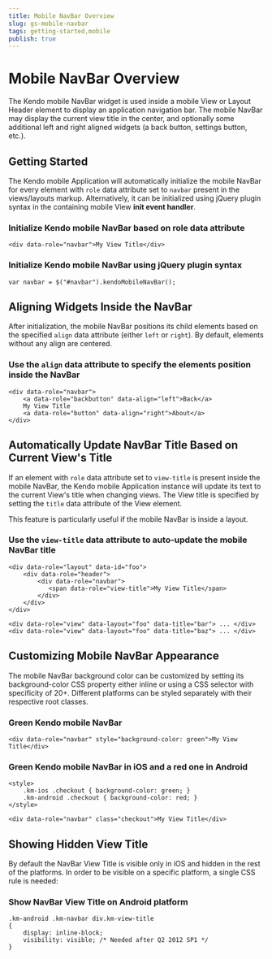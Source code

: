 ```yaml
---
title: Mobile NavBar Overview
slug: gs-mobile-navbar
tags: getting-started,mobile
publish: true
---
```


# Mobile NavBar Overview

The Kendo mobile NavBar widget is used inside a mobile View or Layout Header element to display an application navigation bar.
The mobile NavBar may display the current view title in the center, and optionally some additional left and right aligned widgets (a back button, settings button, etc.).

## Getting Started

The Kendo mobile Application will automatically initialize the mobile NavBar for every element with `role` data attribute set to `navbar` present in the views/layouts markup.
Alternatively, it can be initialized using jQuery plugin syntax in the containing mobile View **init event handler**.

### Initialize Kendo mobile NavBar based on role data attribute

    <div data-role="navbar">My View Title</div>

### Initialize Kendo mobile NavBar using jQuery plugin syntax

    var navbar = $("#navbar").kendoMobileNavBar();

## Aligning Widgets Inside the NavBar

After initialization, the mobile NavBar positions its child elements based on the specified `align` data attribute (either `left` or `right`).
By default, elements without any align are centered.

### Use the `align` data attribute to specify the elements position inside the NavBar

    <div data-role="navbar">
        <a data-role="backbutton" data-align="left">Back</a>
        My View Title
        <a data-role="button" data-align="right">About</a>
    </div>

## Automatically Update NavBar Title Based on Current View's Title

If an element with `role` data attribute set to `view-title` is present inside the mobile NavBar,
the Kendo mobile Application instance will update its text to the current View's title when changing views.
The View title is specified by setting the `title` data attribute of the View element.

This feature is particularly useful if the mobile NavBar is inside a layout.

### Use the `view-title` data attribute to auto-update the mobile NavBar title

    <div data-role="layout" data-id="foo">
        <div data-role="header">
            <div data-role="navbar">
               <span data-role="view-title">My View Title</span>
            </div>
        </div>
    </div>

    <div data-role="view" data-layout="foo" data-title="bar"> ... </div>
    <div data-role="view" data-layout="foo" data-title="baz"> ... </div>

## Customizing Mobile NavBar Appearance

The mobile NavBar background color can be customized by setting its background-color CSS property either inline or using a CSS selector with specificity of 20+.
Different platforms can be styled separately with their respective root classes.

### Green Kendo mobile NavBar

    <div data-role="navbar" style="background-color: green">My View Title</div>

### Green Kendo mobile NavBar in iOS and a red one in Android

    <style>
        .km-ios .checkout { background-color: green; }
        .km-android .checkout { background-color: red; }
    </style>

    <div data-role="navbar" class="checkout">My View Title</div>

## Showing Hidden View Title

By default the NavBar View Title is visible only in iOS and hidden in the rest of the platforms. In order to be visible on a specific platform, a single CSS rule is needed:

### Show NavBar View Title on Android platform

    .km-android .km-navbar div.km-view-title
    {
        display: inline-block;
        visibility: visible; /* Needed after Q2 2012 SP1 */
    }
